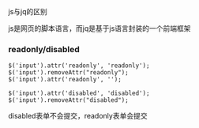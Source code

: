 js与jq的区别

js是网页的脚本语言，而jq是基于js语言封装的一个前端框架



### readonly/disabled

```
$('input').attr('readonly', 'readonly');
$('input').removeAttr("readonly");
$('input').attr('readonly', '');

```

```
$('input').attr('disabled', 'disabled');
$('input').removeAttr("disabled");

```





disabled表单不会提交，readonly表单会提交